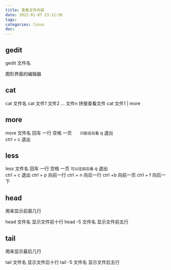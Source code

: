 ```yaml
---
title: 查看文件内容
date: 2022-01-07 23:12:56
tags:
categories: linux
doc:
---
```


## gedit 

gedit 文件名

图形界面的编辑器

## cat 

cat 文件名
cat 文件1 文件2 ... 文件n   拼接查看文件
cat 文件1 | more 

## more 

more 文件名 
	回车  一行
	空格  一页
`	只能往后看`
	q 退出	
	ctrl + c 退出

## less 

less 文件名
	回车  一行
	空格  一页
	`可以往前后看`
	q 退出	
	ctrl + c 退出
	ctrl + p 向前一行
	ctrl + n 向后一行
	ctrl +b 向前一页
	ctrl + f 向后一下

## head

用来显示前面几行

head 文件名      显示文件前十行
head -5 文件名   显示文件前五行

## tail

用来显示最后几行

tail 文件名	 显示文件后十行
tail -5 文件名	 显示文件后五行